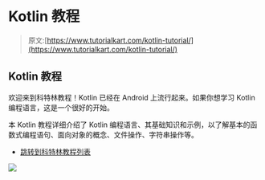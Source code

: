 # Kotlin 教程

> 原文:[https://www.tutorialkart.com/kotlin-tutorial/](https://www.tutorialkart.com/kotlin-tutorial/)

## Kotlin 教程

欢迎来到科特林教程！Kotlin 已经在 Android 上流行起来。如果你想学习 Kotlin 编程语言，这是一个很好的开始。

本 Kotlin 教程详细介绍了 Kotlin 编程语言、其基础知识和示例，以了解基本的函数式编程语句、面向对象的概念、文件操作、字符串操作等。

*   [跳转到科特林教程列表](#index)

[![](../Images/925da31b32d6bc3827932f6c8afb11bb.png)](https://www.tutorialkart.com/)
